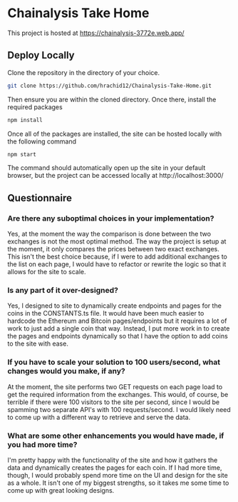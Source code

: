 # Chainalysis Take Home

This project is hosted at https://chainalysis-3772e.web.app/

## Deploy Locally

Clone the repository in the directory of your choice.

```bash
git clone https://github.com/hrachid12/Chainalysis-Take-Home.git
```

Then ensure you are within the cloned directory. Once there, install the required packages

```bash
npm install
```

Once all of the packages are installed, the site can be hosted locally with the following command

```bash
npm start
```

The command should automatically open up the site in your default browser, but the project can be accessed locally at 
http://localhost:3000/


## Questionnaire

### Are there any suboptimal choices in your implementation?

Yes, at the moment the way the comparison is done between the two exchanges is not the most optimal method. The way the 
project is setup at the moment, it only compares the prices between two exact exchanges. This isn't the best choice 
because, if I were to add additional exchanges to the list on each page, I would have to refactor or rewrite the logic so 
that it allows for the site to scale. 

### Is any part of it over-designed?

Yes, I designed to site to dynamically create endpoints and pages for the coins in the CONSTANTS.ts file. It would have 
been much easier to hardcode the Ethereum and Bitcoin pages/endpoints but it requires a lot of work to just add a single 
coin that way. Instead, I put more work in to create the pages and endpoints dynamically so that I have the option to add
coins to the site with ease. 

### If you have to scale your solution to 100 users/second, what changes would you make, if any?

At the moment, the site performs two GET requests on each page load to get the required information from the exchanges.
This would, of course, be terrible if there were 100 visitors to the site per second, since I would be spamming two 
separate API's with 100 requests/second. I would likely need to come up with a different way to retrieve and serve the data.

### What are some other enhancements you would have made, if you had more time?

I'm pretty happy with the functionality of the site and how it gathers the data and dynamically creates the pages for each
coin. If I had more time, though, I would probably spend more time on the UI and design for the site as a whole. It isn't
one of my biggest strengths, so it takes me some time to come up with great looking designs. 